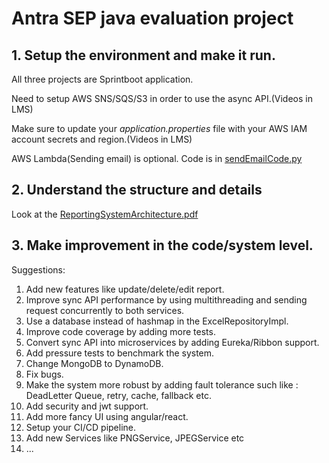 # Antra SEP java evaluation project
## 1. Setup the environment and make it run.
 All three projects are Sprintboot application.<br>

 Need to setup AWS SNS/SQS/S3 in order to use the async API.(Videos in LMS)<br>

 Make sure to update your <i>application.properties</i> file with your AWS IAM account secrets and region.(Videos in LMS)

 AWS Lambda(Sending email) is optional. Code is in [sendEmailCode.py](./lambda/sendEmailCode.py)

## 2. Understand the structure and details
Look at the [ReportingSystemArchitecture.pdf](./ReportingSystemArchitecture.pdf)

## 3. Make improvement in the code/system level.
Suggestions:
1. Add new features like update/delete/edit report.
2. Improve sync API performance by using multithreading and sending request concurrently to both services.
3. Use a database instead of hashmap in the ExcelRepositoryImpl.
4. Improve code coverage by adding more tests.
5. Convert sync API into microservices by adding Eureka/Ribbon support.
6. Add pressure tests to benchmark the system.
7. Change MongoDB to DynamoDB.
8. Fix bugs.
9. Make the system more robust by adding fault tolerance such like : DeadLetter Queue, retry, cache, fallback etc.
10. Add security and jwt support.
11. Add more fancy UI using angular/react.
12. Setup your CI/CD pipeline.
13. Add new Services like PNGService, JPEGService etc
14. ...
